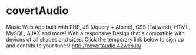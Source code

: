 # covertAudio
Music Web App built with PHP, JS (Jquery + Alpine), CSS (Tailwind), HTML, MySQL, AJAX and more! 
With a responsive Design that's compatible with devices of all shapes and sizes.
Click the temporary link below to sign up and contribute your tunes!
http://covertaudio.42web.io/


